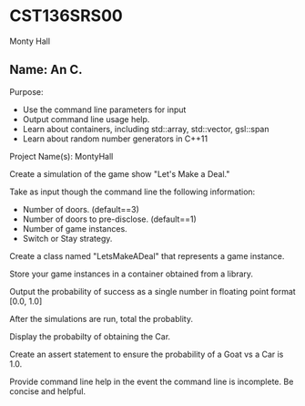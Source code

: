 # CST136SRS00
Monty Hall

Name: An C. 
---

Purpose: 

- Use the command line parameters for input
- Output command line usage help. 
- Learn about containers, including std::array, std::vector, gsl::span
- Learn about random number generators in C++11

Project Name(s): MontyHall

Create a simulation of the game show "Let's Make a Deal."

Take as input though the command line the following information:

- Number of doors. (default==3)
- Number of doors to pre-disclose. (default==1)
- Number of game instances.
- Switch or Stay strategy.

Create a class named "LetsMakeADeal" that represents a game instance. 

Store your game instances in a container obtained from a library. 

Output the probability of success as a single number in floating point format [0.0, 1.0]

After the simulations are run, total the probablity.

Display the probabilty of obtaining the Car.

Create an assert statement to ensure the probability of a Goat vs a Car is 1.0. 

Provide command line help in the event the command line is incomplete. Be concise and helpful. 
